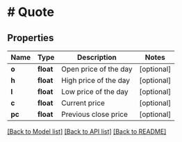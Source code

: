 # # Quote

## Properties

Name | Type | Description | Notes
------------ | ------------- | ------------- | -------------
**o** | **float** | Open price of the day | [optional] 
**h** | **float** | High price of the day | [optional] 
**l** | **float** | Low price of the day | [optional] 
**c** | **float** | Current price | [optional] 
**pc** | **float** | Previous close price | [optional] 

[[Back to Model list]](../../README.md#documentation-for-models) [[Back to API list]](../../README.md#documentation-for-api-endpoints) [[Back to README]](../../README.md)


